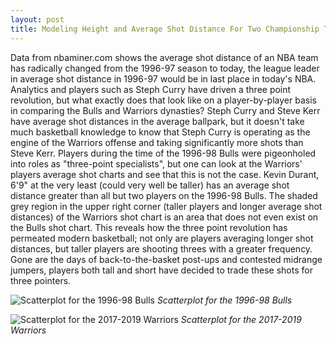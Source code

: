 ```yaml
---
layout: post
title: Modeling Height and Average Shot Distance For Two Championship Teams
---
```


Data from nbaminer.com shows the average shot distance of an NBA team has radically changed from the 1996-97 season to today, the league leader in average shot distance in 1996-97 would be in last place in today's NBA. Analytics and players such as Steph Curry have driven a three point revolution, but what exactly does that look like on a player-by-player basis in comparing the Bulls and Warriors dynasties? Steph Curry and Steve Kerr have average shot distances in the average ballpark, but it doesn't take much basketball knowledge to know that Steph Curry is operating as the engine of the Warriors offense and taking significantly more shots than Steve Kerr. Players during the time of the 1996-98 Bulls were pigeonholed into roles as "three-point specialists", but one can look at the Warriors' players average shot charts and see that this is not the case. Kevin Durant, 6'9" at the very least (could very well be taller) has an average shot distance greater than all but two players on the 1996-98 Bulls. The shaded grey region in the upper right corner (taller players and longer average shot distances) of the Warriors shot chart is an area that does not even exist on the Bulls shot chart. This reveals how the three point revolution has permeated modern basketball; not only are players averaging longer shot distances, but taller players are shooting threes with a greater frequency. Gone are the days of back-to-the-basket post-ups and contested midrange jumpers, players both tall and short have decided to trade these shots for three pointers.

![Scatterplot for the 1996-98 Bulls](https://raw.githubusercontent.com/joshnoonan/joshnoonan.github.io/master/images/images/CHIscatter.png) *Scatterplot for the 1996-98 Bulls*

![Scatterplot for the 2017-2019 Warriors](https://raw.githubusercontent.com/joshnoonan/joshnoonan.github.io/master/images/images/GSscatter.png) *Scatterplot for the 2017-2019 Warriors*
